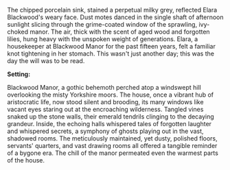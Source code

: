 The chipped porcelain sink, stained a perpetual milky grey, reflected Elara Blackwood's weary face.  Dust motes danced in the single shaft of afternoon sunlight slicing through the grime-coated window of the sprawling, ivy-choked manor.  The air, thick with the scent of aged wood and forgotten lilies, hung heavy with the unspoken weight of generations.  Elara, a housekeeper at Blackwood Manor for the past fifteen years, felt a familiar knot tightening in her stomach.  This wasn't just another day; this was the day the will was to be read.

**Setting:**

Blackwood Manor, a gothic behemoth perched atop a windswept hill overlooking the misty Yorkshire moors.  The house, once a vibrant hub of aristocratic life, now stood silent and brooding, its many windows like vacant eyes staring out at the encroaching wilderness.  Tangled vines snaked up the stone walls, their emerald tendrils clinging to the decaying grandeur.  Inside, the echoing halls whispered tales of forgotten laughter and whispered secrets, a symphony of ghosts playing out in the vast, shadowed rooms.  The meticulously maintained, yet dusty, polished floors, servants' quarters, and vast drawing rooms all offered a tangible reminder of a bygone era.  The chill of the manor permeated even the warmest parts of the house.
